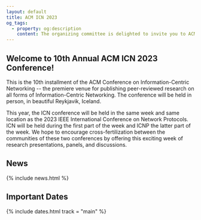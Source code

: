 ```yaml
---
layout: default
title: ACM ICN 2023
og_tags:
  - property: og:description
    content: The organizing committee is delighted to invite you to ACM ICN 2023.
---
```


## Welcome to 10th Annual ACM ICN 2023 Conference!

This is the 10th installment of the ACM Conference on Information-Centric Networking -- the premiere venue for publishing peer-reviewed research on all forms of Information-Centric Networking. The conference will be held in person, in beautiful Reykjavik, Iceland.

This year, the ICN conference will be held in the same week and same location as the 2023 IEEE International Conference on Network Protocols.
ICN will be held during the first part of the week and ICNP the latter part of the week.
We hope to encourage cross-fertilization between the communities of these two conferences by offering this exciting week of research presentations, panels, and discussions.


## News
{% include news.html %}

## Important Dates
{% include dates.html track = "main" %}
